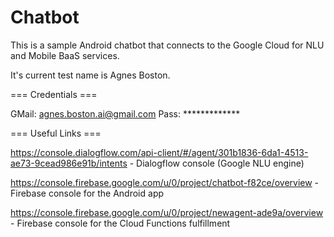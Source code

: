 # Chatbot

This is a sample Android chatbot that connects to the Google Cloud for NLU and Mobile BaaS services.

It's current test name is Agnes Boston.

=== Credentials ===

GMail: agnes.boston.ai@gmail.com
Pass: *************

=== Useful Links ===

https://console.dialogflow.com/api-client/#/agent/301b1836-6da1-4513-ae73-9cead986e91b/intents - Dialogflow console (Google NLU engine)

https://console.firebase.google.com/u/0/project/chatbot-f82ce/overview - Firebase console for the Android app

https://console.firebase.google.com/u/0/project/newagent-ade9a/overview - Firebase console for the Cloud Functions fulfillment

